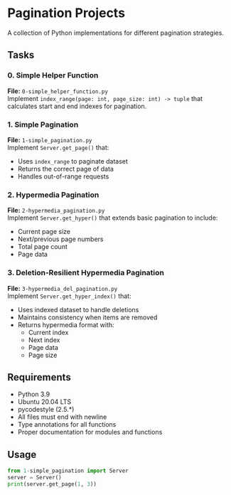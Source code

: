 # Pagination Projects

A collection of Python implementations for different pagination strategies.

## Tasks

### 0. Simple Helper Function
**File:** `0-simple_helper_function.py`  
Implement `index_range(page: int, page_size: int) -> tuple` that calculates start and end indexes for pagination.

### 1. Simple Pagination
**File:** `1-simple_pagination.py`  
Implement `Server.get_page()` that:
- Uses `index_range` to paginate dataset
- Returns the correct page of data
- Handles out-of-range requests

### 2. Hypermedia Pagination
**File:** `2-hypermedia_pagination.py`  
Implement `Server.get_hyper()` that extends basic pagination to include:
- Current page size
- Next/previous page numbers
- Total page count
- Page data

### 3. Deletion-Resilient Hypermedia Pagination
**File:** `3-hypermedia_del_pagination.py`  
Implement `Server.get_hyper_index()` that:
- Uses indexed dataset to handle deletions
- Maintains consistency when items are removed
- Returns hypermedia format with:
  - Current index
  - Next index
  - Page data
  - Page size

## Requirements
- Python 3.9
- Ubuntu 20.04 LTS
- pycodestyle (2.5.*)
- All files must end with newline
- Type annotations for all functions
- Proper documentation for modules and functions

## Usage
```python
from 1-simple_pagination import Server
server = Server()
print(server.get_page(1, 3))
